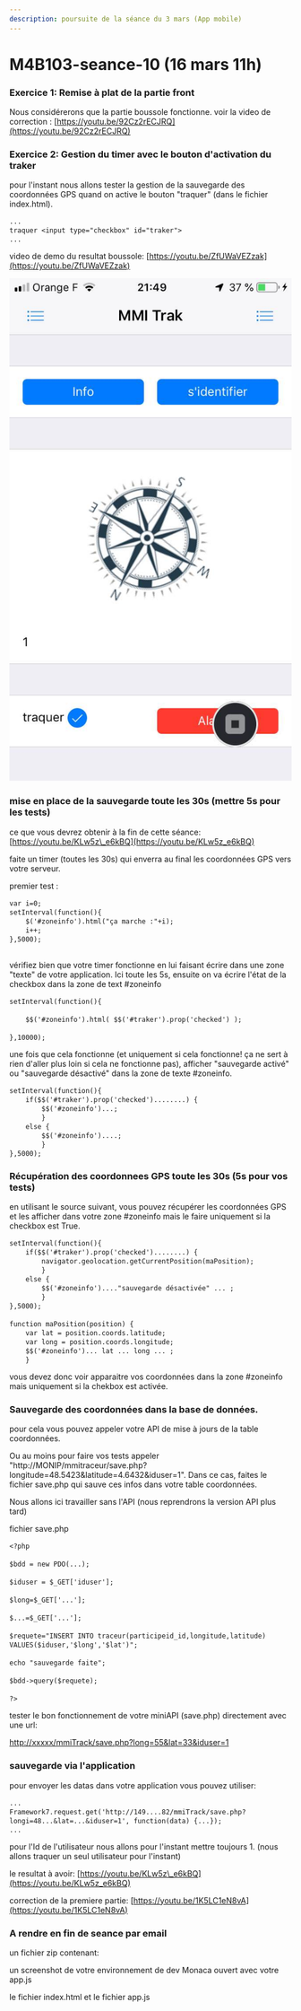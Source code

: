 ```yaml
---
description: poursuite de la séance du 3 mars (App mobile)
---
```


# M4B103-seance-10 \(16 mars 11h\)

### Exercice 1: Remise à plat de la partie front

Nous considérerons que la partie boussole fonctionne. voir la video de correction : [https://youtu.be/92Cz2rECJRQ](https://youtu.be/92Cz2rECJRQ)

### Exercice 2: Gestion du timer avec le bouton d'activation du traker

pour l'instant nous allons tester la gestion de la sauvegarde des coordonnées GPS quand on active le bouton "traquer" \(dans le fichier index.html\). 

```text
...
traquer <input type="checkbox" id="traker"> 
...
```

video de demo du resultat boussole: [https://youtu.be/ZfUWaVEZzak](https://youtu.be/ZfUWaVEZzak)

![](.gitbook/assets/img_8922.jpg)

### mise en place de la sauvegarde toute les 30s \(mettre 5s pour les tests\)

ce que vous devrez obtenir à la fin de cette séance: [https://youtu.be/KLw5z\_e6kBQ](https://youtu.be/KLw5z_e6kBQ)

faite un timer \(toutes les 30s\) qui enverra au final les coordonnées GPS vers votre serveur.

premier test :

```text
var i=0;
setInterval(function(){
    $('#zoneinfo').html("ça marche :"+i);
    i++;
},5000);


```

vérifiez bien que votre timer fonctionne en lui faisant écrire dans une zone "texte" de votre application. Ici toute les 5s, ensuite on va écrire l'état de la checkbox dans la zone de text \#zoneinfo

```text
setInterval(function(){

    $$('#zoneinfo').html( $$('#traker').prop('checked') );

},10000);
```

une fois que cela fonctionne \(et uniquement si cela fonctionne! ça ne sert à rien d'aller plus loin si cela ne fonctionne pas\), afficher "sauvegarde activé" ou "sauvegarde désactivé" dans la zone de texte \#zoneinfo.

```text
setInterval(function(){
    if($$('#traker').prop('checked')........) {
        $$('#zoneinfo')...;
        }
    else {
        $$('#zoneinfo')....;
        }
},5000);
```

### Récupération des coordonnees GPS toute les 30s \(5s pour vos tests\)

en utilisant le source suivant, vous pouvez récupérer les coordonnées GPS et les afficher dans votre zone \#zoneinfo mais le faire uniquement si la checkbox est True.

```text
setInterval(function(){
    if($$('#traker').prop('checked')........) {
        navigator.geolocation.getCurrentPosition(maPosition);
        }
    else {
        $$('#zoneinfo')...."sauvegarde désactivée" ... ;
        }
},5000);

function maPosition(position) {
    var lat = position.coords.latitude;
    var long = position.coords.longitude;
    $$('#zoneinfo')... lat ... long ... ;
    }
```

vous devez donc voir apparaitre vos coordonnées dans la zone \#zoneinfo mais uniquement si la chekbox est activée.

### Sauvegarde des coordonnées dans la base de données.

pour cela vous pouvez appeler votre API de mise à jours de la table coordonnées. 

Ou au moins pour faire vos tests appeler "http://MONIP/mmitraceur/save.php?longitude=48.5423&latitude=4.6432&iduser=1". Dans ce cas, faites le fichier save.php qui sauve ces infos dans votre table coordonnées. 

Nous allons ici travailler sans l'API \(nous reprendrons la version API plus tard\)

fichier save.php

```text
<?php

$bdd = new PDO(...);

$iduser = $_GET['iduser'];

$long=$_GET['...'];

$...=$_GET['...'];

$requete="INSERT INTO traceur(participeid_id,longitude,latitude) VALUES($iduser,'$long','$lat')";

echo "sauvegarde faite";

$bdd->query($requete);

?>
```

tester le bon fonctionnement de votre miniAPI \(save.php\) directement avec une url:

[http://xxxxx/mmiTrack/save.php?long=55&lat=33&iduser=1](http://149.91.88.82/fabrice/mobile/mmiTrack/save.php?long=55&lat=33&iduser=1)

### sauvegarde via l'application

pour envoyer les datas dans votre application vous pouvez utiliser:

```text
...
Framework7.request.get('http://149....82/mmiTrack/save.php?longi=48...&lat=...&iduser=1', function(data) {...});
...
```

pour l'Id de l'utilisateur nous allons pour l'instant mettre toujours 1. \(nous allons traquer un seul utilisateur pour l'instant\)

le resultat à avoir: [https://youtu.be/KLw5z\_e6kBQ](https://youtu.be/KLw5z_e6kBQ)

correction de la premiere partie: [https://youtu.be/1K5LC1eN8vA](https://youtu.be/1K5LC1eN8vA)

### A rendre en fin de seance par email

un fichier zip contenant:

un screenshot de votre environnement de dev Monaca ouvert avec votre app.js

le fichier index.html et le fichier app.js

